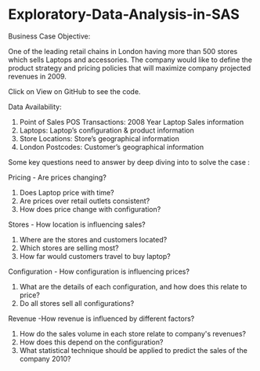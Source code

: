 # Exploratory-Data-Analysis-in-SAS

Business Case Objective:

One of the leading retail chains in London having more than 500 stores which sells Laptops and accessories. The company would like to define the product strategy and pricing policies that will maximize company projected revenues in 2009.

Click on View on GitHub to see the code.

Data Availability:

1. Point of Sales POS Transactions: 2008 Year Laptop Sales information
2. Laptops: Laptop’s configuration & product information
3. Store Locations: Store’s geographical information
4. London Postcodes: Customer’s geographical information

Some key questions need to answer by deep diving into to solve the case : 

Pricing - Are prices changing?

1. Does Laptop price with time?
2. Are prices over retail outlets consistent?
3. How does price change with configuration?

Stores - How location is influencing sales?

1. Where are the stores and customers located?
2. Which stores are selling most?
3. How far would customers travel to buy laptop?

Configuration - How configuration is influencing prices?

1. What are the details of each configuration, and how does this relate to price?
2. Do all stores sell all configurations?

Revenue -How revenue is influenced by different factors?

1. How do the sales volume in each store relate to company's revenues?
2. How does this depend on the configuration?
3. What statistical technique should be applied to predict the sales of the company 2010?
